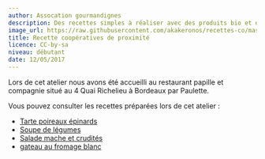 ```yaml
---
author: Assocation gourmandignes
description: Des recettes simples à réaliser avec des produits bio et de saison
image_url: https://raw.githubusercontent.com/akakeronos/recettes-co/master/images/matcha_azuki-4-sur-1.jpg
title: Recette coopératives de proximité
licence: CC-by-sa
niveau: débutant
date: 12/05/2017
---
```


Lors de cet atelier nous avons été accueilli au restaurant papille et compagnie situé au 4 Quai  Richelieu à Bordeaux par Paulette.

Vous pouvez consulter les recettes préparées lors de cet atelier :

* [Tarte poireaux épinards](https://akakeronos.github.io/daktary/#akakeronos/recette-gourmandignes/blob/master/atelier-2017-02-24/tarte-poireau-epinards.md)
* [Soupe de légumes](https://akakeronos.github.io/daktary/#akakeronos/recette-gourmandignes/blob/master/atelier-2017-02-24/soupe-legumes.md)
* [Salade mache et crudités](https://akakeronos.github.io/daktary/#akakeronos/recette-gourmandignes/blob/master/atelier-2017-02-24/salade-mache-crudites.md)
* [gateau au fromage blanc](https://akakeronos.github.io/daktary/#akakeronos/recette-gourmandignes/blob/master/atelier-2017-02-24/gateau-fromage-blanc.md)
